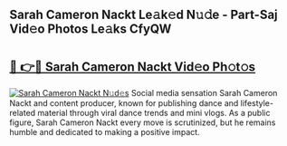 ## Sarah Cameron Nackt Le𝚊k𝚎d N𝚞𝚍e - Part-Saj Vid𝚎o Photos Le𝚊ks CfyQW

# <h2><a href="http://fb7i3rg.evod.top/?m=Sarah+Cameron+Nackt">🔗 👉🔴 Sarah Cameron Nackt Vid𝚎o Ph𝚘t𝚘s</a></h2>

[![Sarah Cameron Nackt N𝚞d𝚎s](https://i.imgur.com/8V9OHl7.gif)](http://fb7i3rg.evod.top/?m=Sarah+Cameron+Nackt)
Social media sensation Sarah Cameron Nackt and content producer, known for publishing dance and lifestyle-related material through viral dance trends and mini vlogs. As a public figure, Sarah Cameron Nackt every move is scrutinized, but he remains humble and dedicated to making a positive impact. 
